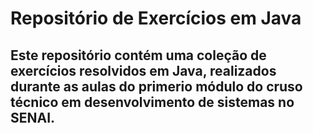 # Repositório de Exercícios em Java 

## Este repositório contém uma coleção de exercícios resolvidos em Java, realizados durante as aulas do primerio módulo do cruso técnico em desenvolvimento de sistemas no SENAI.
